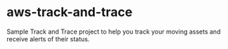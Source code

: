 # aws-track-and-trace
Sample Track and Trace project to help you track your moving assets and receive alerts of their status.
